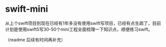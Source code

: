 # swift-mini
从上个swift项目到现在已经有1年多没有使用swift写项目，已经有点生疏了，目前计划是使用swift5写30-50个mini工程全面梳理一下知识点，顺便练习swift。

（readme 后续有时间再补充）
